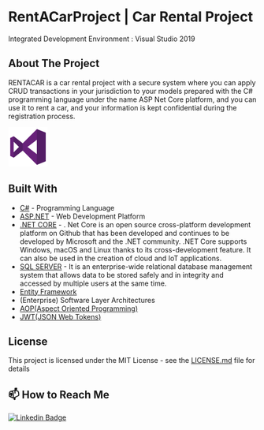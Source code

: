 # RentACarProject | Car Rental Project

Integrated Development Environment : Visual Studio 2019 

## About The Project

RENTACAR is a car rental project with a secure system where you can apply CRUD transactions in your jurisdiction to your models prepared with the C# programming language under the name ASP Net Core platform, and you can use it to rent a car, and your information is kept confidential during the registration process.

  <a href="https://visualstudio.microsoft.com/tr/downloads/">
    <img src="images/VisualStudioLogo.png" alt="Logo" width="80" height="80">
  </a>

## Built With

* [C#](https://www.w3schools.com/cs/) - Programming Language
* [ASP.NET](https://www.w3schools.com/asp/webpages_intro.asp) - Web Development Platform
* [.NET CORE](https://dotnet.microsoft.com/download) - . Net Core is an open source cross-platform development platform on Github that has been developed and continues to be developed by Microsoft and the .NET community. .NET Core supports Windows, macOS and Linux thanks to its cross-development feature. It can also be used in the creation of cloud and IoT applications.
* [SQL SERVER](https://www.microsoft.com/tr-tr/sql-server/sql-server-downloads) - It is an enterprise-wide relational database management system that allows data to be stored safely and in integrity and accessed by multiple users at the same time.
* [Entity Framework](https://www.entityframeworktutorial.net/)
* (Enterprise) Software Layer Architectures
* [AOP(Aspect Oriented Programming)](https://docs.microsoft.com/en-us/archive/msdn-magazine/2014/february/aspect-oriented-programming-aspect-oriented-programming-with-the-realproxy-class)
* [JWT(JSON Web Tokens)](https://jwt.io/)

## License

This project is licensed under the MIT License - see the [LICENSE.md](https://github.com/CerenSusuz/RentACarProject/blob/main/LICENSE.md) file for details

## 📫 How to Reach Me

[![Linkedin Badge](https://img.shields.io/badge/cerensusuz-follow%20on%20linkedin-blue?style=for-the-badge&logo=linkedin)](https://www.linkedin.com/in/ceren-s-2a70841b3/)


